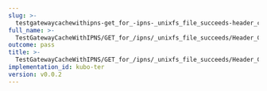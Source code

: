 ```yaml
---
slug: >-
  testgatewaycachewithipns-get_for_-ipns-_unixfs_file_succeeds-header_cache-control
full_name: >-
  TestGatewayCacheWithIPNS/GET_for_/ipns/_unixfs_file_succeeds/Header_Cache-Control
outcome: pass
title: >-
  TestGatewayCacheWithIPNS/GET_for_/ipns/_unixfs_file_succeeds/Header_Cache-Control
implementation_id: kubo-ter
version: v0.0.2
---
```


